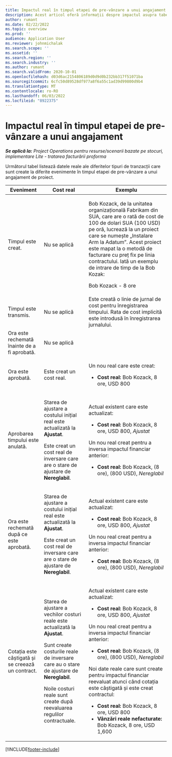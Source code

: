 ```yaml
---
title: Impactul real în timpul etapei de pre-vânzare a unui angajament
description: Acest articol oferă informații despre impactul asupra tabelului Realități la diferite evenimente în timp ce o implicare este în stadiul de pre-vânzare în Microsoft Dynamics 365 Project Operations.
author: rumant
ms.date: 02/22/2022
ms.topic: overview
ms.prod: ''
audience: Application User
ms.reviewer: johnmichalak
ms.search.scope: ''
ms.assetid: ''
ms.search.region: ''
ms.search.industry: ''
ms.author: rumant
ms.search.validFrom: 2020-10-01
ms.openlocfilehash: d03d6ac2154806189d0d9d0b232bb317f51071ba
ms.sourcegitcommit: 6cfc50d89528df977a8f6a55c1ad39d99800d9b4
ms.translationtype: MT
ms.contentlocale: ro-RO
ms.lasthandoff: 06/03/2022
ms.locfileid: "8922375"
---
```

# <a name="actuals-impact-during-the-pre-sales-stage-of-an-engagement"></a>Impactul real în timpul etapei de pre-vânzare a unui angajament

_**Se aplică la:** Project Operations pentru resurse/scenarii bazate pe stocuri, implementare Lite - tratarea facturării proforma_

Următorul tabel listează datele reale ale diferitelor tipuri de tranzacții care sunt create la diferite evenimente în timpul etapei de pre-vânzare a unui angajament de proiect.

| Eveniment | Cost real | Exemplu |
|---|---|---|
| Timpul este creat. | Nu se aplică | <p>Bob Kozack, de la unitatea organizațională Fabrikam din SUA, care are o rată de cost de 100 de dolari SUA (100 USD) pe oră, lucrează la un proiect care se numește „Instalare Arm la Adatum”. Acest proiect este mapat la o metodă de facturare cu preț fix pe linia contractului. Iată un exemplu de intrare de timp de la Bob Kozak:</p><p>Bob Kozack - 8 ore</p> |
| Timpul este transmis. | Nu se aplică | Este creată o linie de jurnal de cost pentru înregistrarea timpului. Rata de cost implicită este introdusă în înregistrarea jurnalului. |
| Ora este rechemată înainte de a fi aprobată. | Nu se aplică | |
| Ora este aprobată. | Este creat un cost real. | <p>Un nou real care este creat:</p><ul><li>**Cost real:** Bob Kozack, 8 ore, USD 800</li></ul> |
| Aprobarea timpului este anulată. | <p>Starea de ajustare a costului inițial real este actualizată la **Ajustat**.</p><p>Este creat un cost real de inversare care are o stare de ajustare de **Nereglabil**.</p> | <p>Actual existent care este actualizat:</p><ul><li>**Cost real:** Bob Kozack, 8 ore, USD 800, *Ajustat*</li></ul><p>Un nou real creat pentru a inversa impactul financiar anterior:</p><ul><li>**Cost real:** Bob Kozack, (8 ore), (800 USD), *Nereglabil*</li></ul> |
| Ora este rechemată după ce este aprobată. | <p>Starea de ajustare a costului inițial real este actualizată la **Ajustat**.</p><p>Este creat un cost real de inversare care are o stare de ajustare de **Nereglabil**.</p> | <p>Actual existent care este actualizat:</p><ul><li>**Cost real:** Bob Kozack, 8 ore, USD 800, *Ajustat*</li></ul><p>Un nou real creat pentru a inversa impactul financiar anterior:</p><ul><li>**Cost real:** Bob Kozack, (8 ore), (800 USD), *Nereglabil*</li></ul> |
| Cotația este câștigată și se creează un contract. | <p>Starea de ajustare a vechilor costuri reale este actualizată la **Ajustat**.</p><p>Sunt create costurile reale de inversare care au o stare de ajustare de **Nereglabil**.</p><p>Noile costuri reale sunt create după reevaluarea regulilor contractuale.</p> | <p>Actual existent care este actualizat:</p><ul><li>**Cost real:** Bob Kozack, 8 ore, USD 800, *Ajustat*</li></ul><p>Un nou real creat pentru a inversa impactul financiar anterior:</p><ul><li>**Cost real:** Bob Kozack, (8 ore), (800 USD), *Nereglabil*</li></ul><p>Noi date reale care sunt create pentru impactul financiar reevaluat atunci când cotația este câștigată și este creat contractul:</p><ul><li>**Cost real:** Bob Kozack, 8 ore, USD 800</li><li>**Vânzări reale nefacturate:** Bob Kozack, 8 ore, USD 1,600</li></ul> |

[!INCLUDE[footer-include](../includes/footer-banner.md)]

